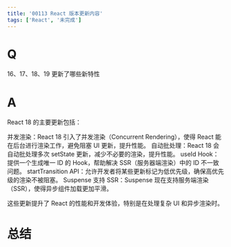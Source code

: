```yaml
---
title: '00113 React 版本更新内容'
tags: ['React', '未完成']
---
```


# Q

 16、17、18、19 更新了哪些新特性

# A

React 18 的主要更新包括：

并发渲染：React 18 引入了并发渲染（Concurrent Rendering），使得 React 能在后台进行渲染工作，避免阻塞 UI 更新，提升性能。
自动批处理：React 18 会自动批处理多次 setState 更新，减少不必要的渲染，提升性能。
useId Hook：提供一个生成唯一 ID 的 Hook，帮助解决 SSR（服务器端渲染）中的 ID 不一致问题。
startTransition API：允许开发者将某些更新标记为低优先级，确保高优先级的渲染不被阻塞。
Suspense 支持 SSR：Suspense 现在支持服务端渲染（SSR），使得异步组件加载更加平滑。

这些更新提升了 React 的性能和开发体验，特别是在处理复杂 UI 和异步渲染时。


# 总结



<script>
  function func() {

  }
  
</script>